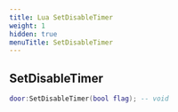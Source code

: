 ```yaml
---
title: Lua SetDisableTimer
weight: 1
hidden: true
menuTitle: SetDisableTimer
---
```

## SetDisableTimer
```lua
door:SetDisableTimer(bool flag); -- void
```